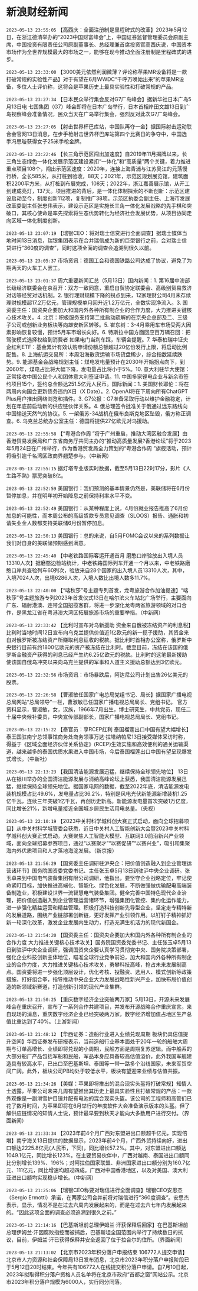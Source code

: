 # 新浪财经新闻
`2023-05-13 23:55:05` 【高西庆：全面注册制是里程碑式的改革】2023年5月12日，在浙江德清举办的“2023中国财富峰会”上，中国证券监督管理委员会原副主席，中国投资有限责任公司原副董事长、总经理兼首席投资官高西庆说，中国资本市场作为全世界规模最大的市场之一，能够在现今推动全面注册制是里程碑式的进步。

`2023-05-13 23:33:00` 【3000美元依然利润微薄？评论称苹果MR设备将是一款打破常规的实验性产品】对于有望在6月WWDC“千呼万唤始出来”的苹果MR设备，多位人士评价称，这将会是苹果历史上最具实验性和打破常规的产品。

`2023-05-13 23:27:34` 【日本民众举行集会反对G7广岛峰会】据新华社日本广岛5月13日电 七国集团（G7）峰会即将在日本广岛举行，日本首相岸田文雄13日到广岛视察峰会准备情况，民众当天在广岛举行集会，强烈反对此次G7广岛峰会。

`2023-05-13 23:27:05` 【射击世界杯巴库站，中国队再夺一金】据国际射击运动联合会官网13日消息，在步手枪射击世界杯巴库站第四个比赛日的争夺中，中国选手冯思璇获得女子25米手枪金牌。

`2023-05-13 23:22:46` 【长三角示范区闯出加速度】自2019年11月揭牌以来，长三角生态绿色一体化发展示范区建设紧扣“一体化”和“高质量”两个关键，着力推进重点项目108个，闯出示范区速度：2020年，连接上海青浦与江苏吴江的元荡慢行桥，全长585米，从打桩到验收，88天；2021年，示范区规划展览馆，建筑面积2200平方米，从打桩到布展完成，108天；2022年，浙江嘉善展示馆，从开工到建成亮灯，137天。项目推进的背后，是一体化体制探索的不断创新：示范区建设启动至今，制度创新112项，复制推广38项。示范区执委会副主任、上海市发展改革委副主任张忠伟表示，建设示范区是实施长三角一体化发展战略的先手棋和突破口，其核心使命是率先探索将生态优势转化为经济社会发展优势，从项目协同走向区域一体化制度创新。

`2023-05-13 23:07:19` 【瑞银CEO：将对瑞士信贷进行全面调查】据瑞士媒体当地时间13日消息，瑞银集团表示在合并瑞信成为新的巨型银行之前，会对瑞士信贷进行“360度的调查”，同时这项全面的调查会追溯到很久以前。

`2023-05-13 23:05:37` 市场资讯：德国工会和德国铁路公司达成了协议，避免了为期两天的火车工人罢工。

`2023-05-13 23:01:37` 周六重要新闻汇总（5月13日）国内新闻：1. 第16届中澳部长级经济联委会在京召开：双方一致同意，重启自贸协定联委会、高级别贸易救济对话等经贸对话机制。2. 银行理财规模下降的拐点到来，12家理财公司4月末存续理财规模超17.2万亿元，管理规模单月回升近1.2万亿元，全数实现净流入。3. 国资委主任：国资央企要加大和国内外各种所有制企业的合作力度，大力推进关键核心技术攻关。4. 北京：积极服务支持第二批启动疏解的在京央企总部及二、三级子公司或创新业务板块等向雄安新区转移。5. 崔东树：3-4月乘用车市场受两大因素影响恢复较慢，预计5月车市增长向好。6. 特斯拉中国方面回应百万辆召回：把驾驶模式选择权给到消费者 如果电门当刹车踩，车辆会提醒。7. 华泰柏瑞中证央企红利ETF：基金累计有效认购申请份额总额超过20亿份发行上限，将启动比例配售。8. 上海航运交易所：本周沿海散货运输市场货盘稀少，综合指数延续跌势。9. 能源基金会战略规划主任：煤电发电量预计在2030年开始拐点向下，到2060年，煤电占比将大幅下降，发电量占比将小于5%。10. 意大利驻华大使馆：正常接收中国公民个人和团体意大利签证申请。11. 中国多家锂电企业与新余市签约项目15个，签约总金额达251.5亿元人民币。国际新闻：1. 美国财长耶伦：将在两周内向国会更新债务违约X日（X Date）。2. OpenAI将在下周向所有ChatGPT Plus用户推出网络浏览和插件。3. G7公报：G7准备采取行动以维护金融稳定，计划在年底前启动新的供应链伙伴关系。4. 俄总理签令批准关于俄通过远东路线向中国输送天然气的协议。5. 一架俄苏-34战机在俄布良斯克地区坠毁，俄方称正调查。6. 乌克兰总统办公室主任：德国将提供27亿欧元对乌援助。

`2023-05-13 22:55:58` 【“粤港合作周 ”将于广州重启，推动大湾区融合发展】由香港贸易发展局和广东省商务厅共同主办的“推动高质量发展?香港论坛”将于2023年5月24日在广州举行，作为香港贸发局全力策划的“粤港合作周 ”旗舰活动，预计将吸引逾千名湾区政商界翘楚参与。（中新网）

`2023-05-13 22:55:15` 据灯塔专业版实时数据，截至5月13日22时17分，影片《人生路不熟》票房突破8亿。

`2023-05-13 22:52:59` 美国银行：我们预测的基本情景仍然是，美联储将在6月份暂停加息，并在明年初开始降息之前保持利率水平不变。

`2023-05-13 22:52:49` 美国银行：从某种程度上说，4月份就业报告推高了6月份加息的可能性，而本周公布的高级贷款专员意见调查（SLOOS）报告、通胀和初请失业金人数都支持美联储6月份暂停加息。

`2023-05-13 22:50:13` 美国银行：总的来说，自5月FOMC会议以来的系列数据让我们对自身的美联储预期感到满意。

`2023-05-13 22:45:40` 【中老铁路国际客运开通首月 磨憨口岸验放出入境人员13310人次】据磨憨边检站统计，中老铁路国际列车开通一个月以来，中老铁路磨憨口岸共查验列车60列次，验放来自28个国家的出入境人员13310人次，其中，入境7024人次，出境6286人次，入境人数比出境人数多11.7%。

`2023-05-13 22:40:00` 【“喀秋莎”号主题专列首发，龙粤旅游合作加油提速】“喀秋莎”号主题旅游专列2023年首发仪式13日在哈尔滨火车站北广场举行，主要面向广东、辐射港澳、连带全国招揽客群，将进一步深化龙粤两省旅游领域的对口合作，是黑龙江省在粤港澳大湾区拓展旅游市场的重要举措。（中新网）

`2023-05-13 22:33:42` 【比利时宣布对乌新援助 资金来自俄被冻结资产的利息税】比利时当地时间12日宣布向乌克兰提供价值近1亿欧元的新一揽子援助，其资金来自对俄罗斯被冻结资产所赚取利息征收的税款。据比利时首相办公室称，俄罗斯中央银行目前有约1800亿欧元的资产被冻结在比利时。截至目前，冻结在该国的俄罗斯金融资产获得的利息已经产生约6.25亿欧元的税款。比利时的这笔最新援助使该国自俄乌冲突以来向乌克兰提供的军事和人道主义援助总额达到3亿欧元。

`2023-05-13 22:32:56` 市场资讯：市场暴跌后，阿达尼公司计划出售26亿美元的股票。

`2023-05-13 22:26:58` 【曹淑敏任国家广电总局党组书记、局长】据国家广播电视总局网站“总局领导”一栏，曹淑敏已任国家广播电视总局局长、党组书记。 官方资料显示，曹淑敏，女，汉族，1966年7月出生，博士研究生，中共党员，现任二十届中央候补委员，中央宣传部副部长，国家广播电视总局局长、党组书记。

`2023-05-13 22:15:22` 【泰官员：享RCEP红利 泰国榴莲出口中国有望大幅增长】泰王国驻南宁总领事馆商务处商务领事万达·拉塔纳帕尼13日接受媒体采访时称，得益于《区域全面经济伙伴关系协定》(RCEP)生效实施和高效便利的通关运输渠道，越来越多的泰国优质水果进入中国市场，今后泰国榴莲出口中国有望呈现爆发式增长。（中新社）

`2023-05-13 22:13:23` 【我国清洁能源发展迅猛，继续保持全球领先地位】 13日从在银川举办的全国清洁能源发展与消纳高峰论坛上获悉，我国清洁能源发展迅猛，继续保持全球领先地位。据国家电网的数据，截至2022年底，清洁能源发电装机规模占比49.6%，发电量占比36.2%，特别是风电光伏新能源新增装机1.25亿千瓦，连续三年突破1亿千瓦，再创历史新高。新能源发电量首次突破1万亿度，同比增长21%，新增电量接近全国城乡居民生活用电总量。（央视）

`2023-05-13 22:10:19` 【2023中关村科学城科创大赛正式启动，面向全球招募项目】从中关村科学城管委会获悉，近日中关村人工智能创新大会暨2023中关村科学城科创大赛正式启动。大赛聚焦人工智能大模型、互联网3.0前沿新兴产业领域，面向全球招募参赛项目，通过“以赛聚才”“以赛促研”“以赛兴业”，吸引和集聚海内外优质项目和人才落地海淀发展。（新京报）

`2023-05-13 21:56:29` 【国资委主任调研驻沪央企：把价值创造融入到企业管理运营诸环节】国务院国资委党委书记、主任张玉卓5月13日到驻沪中央企业调研。张玉卓来到中国电气装备集团有限公司调研，他指出，要坚守企业战略定位，牢记使命紧盯目标，加快推进高端化、智能化、绿色化发展，不断做强做优输配电高端装备制造业，积极建设世界一流智慧电气装备集团。健全完善中国特色现代企业治理，把价值创造融入到企业管理运营诸环节，增强集团化管控、集约化运作能力，进一步强化精益运营和精益管理。积极打造科技创新先导型企业，坚定走专精特新的发展道路，围绕产业链部署创新链，更好发挥产业引领作用。以钉钉子精神抓好新一轮深化改革，激发企业发展内生动力，打造充满生机活力的现代新国企。

`2023-05-13 21:54:20` 【国资委主任：国资央企要加大和国内外各种所有制企业的合作力度 大力推进关键核心技术攻关】国务院国资委党委书记、主任张玉卓5月13日到驻沪中央企业调研，强调国资央企要认真学习贯彻党中央、国务院决策部署，强化企业科技创新主体地位，瞄准全球行业竞争前沿，加大和国内外各种所有制企业的合作力度，大力推进关键核心技术攻关，勇攀科技高峰，抢占未来发展制高点。国资委将进一步强化顶层设计，优化考核、投融资、选用人、模式创新等政策措施，打好组合拳，指导推动中央企业大力发展战略性新兴产业，加快布局价值创造的新领域新赛道，打造创新引领的现代产业集群。

`2023-05-13 21:50:25` 【重庆数字经济企业突破两万家】5月13日，开源未来发展峰会在重庆召开，宣布了一系列合作共建项目，并发布开源战略合作重庆宣言。来自现场的消息，重庆数字经济企业已经突破两万家，数字经济增加值占地区生产总值比重达到了40%。（上游新闻）

`2023-05-13 21:48:12` 【华西证券：造船行业进入业绩兑现周期 板块仍具估值提升空间】华西证券发布研报表示，当前造船行业基本面处于20年一轮的船舶大周期与订单高增长、业绩即将兑现的小周期，民船方面是周期复苏逻辑。而中船系的大部分船厂产品包括军船和民船，军品本身应具备较高估值溢价，此外我国军舰建造具有较高水平，已出口至巴基斯坦、泰国等一带一路多个沿线国家，未来军贸空间广阔。此外，板块公司PB均处于较低水平，板块有望迎来业绩与估值共振。

`2023-05-13 21:34:26` 【美媒：苹果即将推出的混合现实头盔将打破常规】知情人士透露，苹果公司未来几周有望推出其历史上最具实验性且打破常规的产品：一款外观像是一副滑雪护目镜并配有电池的混合现实头盔。该公司的工程师和高管们已花了数月时间，为苹果即将在6月举行的年度软件大会准备演示版本的头盔。但了解供应链情况的知情人士说，预计最早要到秋天才能向大多数用户进行交付。（界面新闻）

`2023-05-13 21:33:34` 【2023年前4个月广西对东盟进出口额超千亿元，实现倍增】南宁海关13日提供的数据显示，2023年前4个月，广西外贸持续向好，进出口额达2225.8亿元(人民币，下同)，同比增长57.2%。其中，对东盟进出口额达1049.1亿元，同比增长123%。在主要贸易伙伴中，广西对越南、泰国进出口额同比分别增长139%、196%；对阿拉伯国家联盟、非洲国家进出口额分别为160.7亿元、111亿元，同比增速均超过四成。广西对中国香港地区，以及对美国、澳大利亚进出口额均实现稳步增长。（中新网）

`2023-05-13 21:25:06` 【瑞银CEO称要对瑞信进行全面调查】瑞银CEO安思杰（Sergio Ermotti）承诺，在两家公司合并前将对瑞信进行“360度调查”。安思杰表示，显示，情况不是在过去六周内发展起来的，而是在过去六七年内发展起来的。“因此这项全面的调查必须追溯到很久之前。”

`2023-05-13 21:14:16` 【巴基斯坦前总理伊姆兰·汗获保释后回家】在巴基斯坦前总理伊姆兰·汗因腐败指控而被捕后，巴基斯坦全国范围内举行了持续数日的抗议，目前，伊姆兰·汗已获得保释并安全返回了位于拉合尔的住所。（界面新闻）

`2023-05-13 21:13:02` 【北京市2023年积分落户申报结束 106772人提交申请】北京市人力资源和社会保障局13日发布消息，北京市2023年积分落户申报阶段已于5月12日20时结束。今年共有106772人在线提交积分落户申请。自7月10日起，2023年拟取得积分落户资格人员名单将在北京市政府“首都之窗”网站公示。北京市2023年积分落户规模为6000人，实行同分同落。

